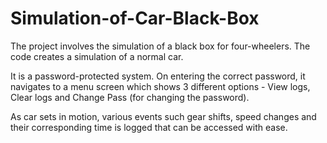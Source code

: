 # Simulation-of-Car-Black-Box

The project involves the simulation of a black box for four-wheelers. The code creates a simulation of a normal car. 


It is a password-protected system. On entering the correct password, it navigates to a menu screen which shows 3 different options - View logs, Clear logs and Change Pass (for changing the password). 


As car sets in motion, various events such gear shifts, speed changes and their corresponding time is logged that can be accessed with ease. 


